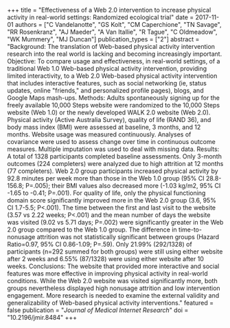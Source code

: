 +++
title = "Effectiveness of a Web 2.0 intervention to increase physical activity in real-world settings: Randomized ecological trial"
date = 2017-11-01
authors = ["C Vandelanotte", "GS Kolt", "CM Caperchione", "TN Savage", "RR Rosenkranz", "AJ Maeder", "A Van Itallie", "R Tague", "C Oldmeadow", "WK Mummery", "MJ Duncan"]
publication_types = ["2"]
abstract = "Background: The translation of Web-based physical activity intervention research into the real world is lacking and becoming increasingly important. Objective: To compare usage and effectiveness, in real-world settings, of a traditional Web 1.0 Web-based physical activity intervention, providing limited interactivity, to a Web 2.0 Web-based physical activity intervention that includes interactive features, such as social networking (ie, status updates, online \"friends,\" and personalized profile pages), blogs, and Google Maps mash-ups. Methods: Adults spontaneously signing up for the freely available 10,000 Steps website were randomized to the 10,000 Steps website (Web 1.0) or the newly developed WALK 2.0 website (Web 2.0). Physical activity (Active Australia Survey), quality of life (RAND 36), and body mass index (BMI) were assessed at baseline, 3 months, and 12 months. Website usage was measured continuously. Analyses of covariance were used to assess change over time in continuous outcome measures. Multiple imputation was used to deal with missing data. Results: A total of 1328 participants completed baseline assessments. Only 3-month outcomes (224 completers) were analyzed due to high attrition at 12 months (77 completers). Web 2.0 group participants increased physical activity by 92.8 minutes per week more than those in the Web 1.0 group (95% CI 28.8-156.8; P=.005); their BMI values also decreased more (-1.03 kg/m2, 95% CI -1.65 to -0.41; P=.001). For quality of life, only the physical functioning domain score significantly improved more in the Web 2.0 group (3.6, 95% CI 1.7-5.5; P<.001). The time between the first and last visit to the website (3.57 vs 2.22 weeks; P<.001) and the mean number of days the website was visited (9.02 vs 5.71 days; P=.002) were significantly greater in the Web 2.0 group compared to the Web 1.0 group. The difference in time-to-nonusage attrition was not statistically significant between groups (Hazard Ratio=0.97, 95% CI 0.86-1.09; P=.59). Only 21.99% (292/1328) of participants (n=292 summed for both groups) were still using either website after 2 weeks and 6.55% (87/1328) were using either website after 10 weeks. Conclusions: The website that provided more interactive and social features was more effective in improving physical activity in real-world conditions. While the Web 2.0 website was visited significantly more, both groups nevertheless displayed high nonusage attrition and low intervention engagement. More research is needed to examine the external validity and generalizability of Web-based physical activity interventions."
featured = false
publication = "*Journal of Medical Internet Research*"
doi = "10.2196/jmir.8484"
+++

